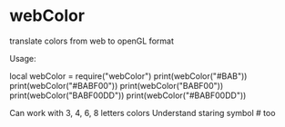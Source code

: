 # webColor
translate colors from web to openGL format

Usage:

local webColor = require("webColor")
print(webColor("#BAB"))
print(webColor("#BABF00"))
print(webColor("BABF00"))
print(webColor("BABF00DD"))
print(webColor("#BABF00DD"))

Can work with 3, 4, 6, 8 letters colors
Understand staring symbol # too

